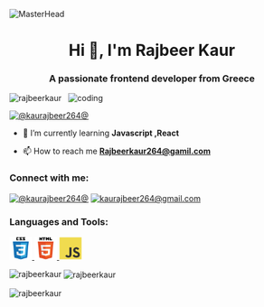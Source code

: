 ![MasterHead](https://1.bp.blogspot.com/-7A4WynwLsMw/XbBpCXG8fHI/AAAAAAAAMt4/uOa1bpLskYgrwGbllhSu2SDj_Mig8SXJQCLcBGAsYHQ/s1600/2000_600px.gif)
<h1 align="center">Hi 👋, I'm Rajbeer Kaur</h1>
<h3 align="center">A passionate frontend developer from Greece</h3>
<img align="right" alt="coding" width="400" src="https://th.bing.com/th/id/OIP.d8NUaUlkDFNbiRJ9utSQPAHaK0?pid=ImgDet&rs=1&adlt=strict">

<p align="left"> <img src="https://komarev.com/ghpvc/?username=rajbeerkaur&label=Profile%20views&color=0e75b6&style=flat" alt="rajbeerkaur" /> </p>

<p align="left"> <a href="https://twitter.com/@kaurajbeer264@" target="blank"><img src="https://img.shields.io/twitter/follow/@kaurajbeer264@?logo=twitter&style=for-the-badge" alt="@kaurajbeer264@" /></a> </p>

- 🌱 I’m currently learning **Javascript ,React**

- 📫 How to reach me **Rajbeerkaur264@gamil.com**

<h3 align="left">Connect with me:</h3>
<p align="left">
<a href="https://twitter.com/@kaurajbeer264@" target="blank"><img align="center" src="https://raw.githubusercontent.com/rahuldkjain/github-profile-readme-generator/master/src/images/icons/Social/twitter.svg" alt="@kaurajbeer264@" height="30" width="40" /></a>
<a href="https://linkedin.com/in/kaurajbeer264@gmail.com" target="blank"><img align="center" src="https://raw.githubusercontent.com/rahuldkjain/github-profile-readme-generator/master/src/images/icons/Social/linked-in-alt.svg" alt="kaurajbeer264@gmail.com" height="30" width="40" /></a>
</p>

<h3 align="left">Languages and Tools:</h3>
<p align="left"> <a href="https://www.w3schools.com/css/" target="_blank" rel="noreferrer"> <img src="https://raw.githubusercontent.com/devicons/devicon/master/icons/css3/css3-original-wordmark.svg" alt="css3" width="40" height="40"/> </a> <a href="https://www.w3.org/html/" target="_blank" rel="noreferrer"> <img src="https://raw.githubusercontent.com/devicons/devicon/master/icons/html5/html5-original-wordmark.svg" alt="html5" width="40" height="40"/> </a> <a href="https://developer.mozilla.org/en-US/docs/Web/JavaScript" target="_blank" rel="noreferrer"> <img src="https://raw.githubusercontent.com/devicons/devicon/master/icons/javascript/javascript-original.svg" alt="javascript" width="40" height="40"/> </a> </p>

<p><img align="left" src="https://github-readme-stats.vercel.app/api/top-langs?username=rajbeerkaur&show_icons=true&locale=en&layout=compact" alt="rajbeerkaur" /></p>

<p>&nbsp;<img align="center" src="https://github-readme-stats.vercel.app/api?username=rajbeerkaur&show_icons=true&locale=en" alt="rajbeerkaur" /></p>

<p><img align="center" src="https://github-readme-streak-stats.herokuapp.com/?user=rajbeerkaur&" alt="rajbeerkaur" /></p>
